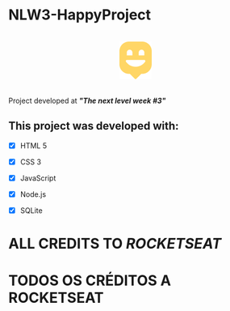 # NLW3-HappyProject

<br>

<div align="center">
    <img src = "public/images/logo-icon.png" />
</div>

<br>


Project developed at ___"The next level week #3"___



## This project was developed with:

- [x] HTML 5

- [x] CSS 3

- [x] JavaScript

- [x] Node.js

- [x] SQLite

# ALL CREDITS TO _ROCKETSEAT_

# TODOS OS CRÉDITOS A ROCKETSEAT